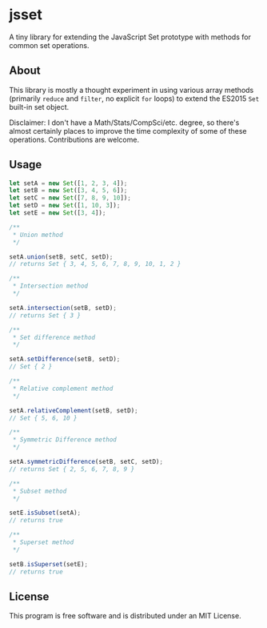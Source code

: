 # jsset

A tiny library for extending the JavaScript Set prototype with methods for common set operations.

## About

This library is mostly a thought experiment in using various array methods (primarily `reduce` and `filter`, no explicit `for` loops) to extend the ES2015 `Set` built-in set object.

Disclaimer: I don't have a Math/Stats/CompSci/etc. degree, so there's almost certainly places to improve the time complexity of some of these operations. Contributions are welcome.

## Usage

```js
let setA = new Set([1, 2, 3, 4]);
let setB = new Set([3, 4, 5, 6]);
let setC = new Set([7, 8, 9, 10]);
let setD = new Set([1, 10, 3]);
let setE = new Set([3, 4]);

/**
 * Union method 
 */

setA.union(setB, setC, setD);
// returns Set { 3, 4, 5, 6, 7, 8, 9, 10, 1, 2 }

/**
 * Intersection method
 */

setA.intersection(setB, setD);
// returns Set { 3 }

/**
 * Set difference method
 */

setA.setDifference(setB, setD);
// Set { 2 }

/**
 * Relative complement method
 */

setA.relativeComplement(setB, setD);
// Set { 5, 6, 10 }

/**
 * Symmetric Difference method
 */

setA.symmetricDifference(setB, setC, setD);
// returns Set { 2, 5, 6, 7, 8, 9 }

/**
 * Subset method
 */

setE.isSubset(setA);
// returns true

/**
 * Superset method
 */

setB.isSuperset(setE);
// returns true
```

## License

This program is free software and is distributed under an MIT License.
